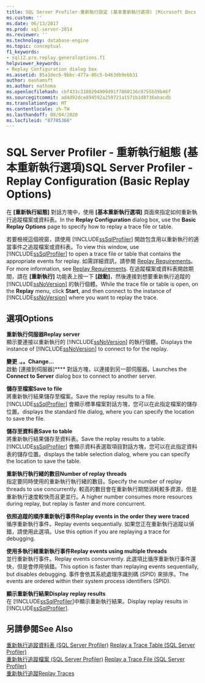 ```yaml
---
title: SQL Server Profiler-重新執行設定 (基本重新執行選項) |Microsoft Docs
ms.custom: ''
ms.date: 06/13/2017
ms.prod: sql-server-2014
ms.reviewer: ''
ms.technology: database-engine
ms.topic: conceptual
f1_keywords:
- sql12.pro.replay.generaloptions.f1
helpviewer_keywords:
- Replay Configuration dialog box
ms.assetid: 85a1dec6-9bbc-477a-86c5-b463db9ebb31
author: mashamsft
ms.author: mathoma
ms.openlocfilehash: cbf433c3108294909d91f7860136c0755b39b46f
ms.sourcegitcommit: ad4d92dce894592a259721a1571b1d8736abacdb
ms.translationtype: MT
ms.contentlocale: zh-TW
ms.lasthandoff: 08/04/2020
ms.locfileid: "87705366"
---
```

# <a name="sql-server-profiler---replay-configuration-basic-replay-options"></a><span data-ttu-id="debe9-102">SQL Server Profiler - 重新執行組態 (基本重新執行選項)</span><span class="sxs-lookup"><span data-stu-id="debe9-102">SQL Server Profiler - Replay Configuration (Basic Replay Options)</span></span>
  <span data-ttu-id="debe9-103">在 **[重新執行組態]** 對話方塊中，使用 **[基本重新執行選項]** 頁面來指定如何重新執行追蹤檔案或資料表。</span><span class="sxs-lookup"><span data-stu-id="debe9-103">In the **Replay Configuration** dialog box, use the **Basic Replay Options** page to specify how to replay a trace file or table.</span></span>  
  
 <span data-ttu-id="debe9-104">若要檢視這個視窗，請使用 [!INCLUDE[ssSqlProfiler](../includes/sssqlprofiler-md.md)] 開啟包含用以重新執行的適當事件之追蹤檔案或資料表。</span><span class="sxs-lookup"><span data-stu-id="debe9-104">To view this window, use [!INCLUDE[ssSqlProfiler](../includes/sssqlprofiler-md.md)] to open a trace file or table that contains the appropriate events for replay.</span></span> <span data-ttu-id="debe9-105">如需詳細資訊，請參閱 [Replay Requirements](../tools/sql-server-profiler/replay-requirements.md)。</span><span class="sxs-lookup"><span data-stu-id="debe9-105">For more information, see [Replay Requirements](../tools/sql-server-profiler/replay-requirements.md).</span></span> <span data-ttu-id="debe9-106">在追蹤檔案或資料表開啟期間，請在 **[重新執行]** 功能表上按一下 **[啟動]**，然後連接到想要重新執行追蹤的 [!INCLUDE[ssNoVersion](../includes/ssnoversion-md.md)] 的執行個體。</span><span class="sxs-lookup"><span data-stu-id="debe9-106">While the trace file or table is open, on the **Replay** menu, click **Start**, and then connect to the instance of [!INCLUDE[ssNoVersion](../includes/ssnoversion-md.md)] where you want to replay the trace.</span></span>  
  
## <a name="options"></a><span data-ttu-id="debe9-107">選項</span><span class="sxs-lookup"><span data-stu-id="debe9-107">Options</span></span>  
 <span data-ttu-id="debe9-108">**重新執行伺服器**</span><span class="sxs-lookup"><span data-stu-id="debe9-108">**Replay server**</span></span>  
 <span data-ttu-id="debe9-109">顯示要連接以重新執行的 [!INCLUDE[ssNoVersion](../includes/ssnoversion-md.md)] 的執行個體。</span><span class="sxs-lookup"><span data-stu-id="debe9-109">Displays the instance of [!INCLUDE[ssNoVersion](../includes/ssnoversion-md.md)] to connect to for the replay.</span></span>  
  
 <span data-ttu-id="debe9-110">**變更 .。。**</span><span class="sxs-lookup"><span data-stu-id="debe9-110">**Change...**</span></span>  
 <span data-ttu-id="debe9-111">啟動 [連接到伺服器]\*\*\*\* 對話方塊，以連接到另一部伺服器。</span><span class="sxs-lookup"><span data-stu-id="debe9-111">Launches the **Connect to Server** dialog box to connect to another server.</span></span>  
  
 <span data-ttu-id="debe9-112">**儲存至檔案**</span><span class="sxs-lookup"><span data-stu-id="debe9-112">**Save to file**</span></span>  
 <span data-ttu-id="debe9-113">將重新執行結果儲存至檔案。</span><span class="sxs-lookup"><span data-stu-id="debe9-113">Save the replay results to a file.</span></span> [!INCLUDE[ssSqlProfiler](../includes/sssqlprofiler-md.md)] <span data-ttu-id="debe9-114">會顯示標準檔案對話方塊，您可以在此指定檔案的儲存位置。</span><span class="sxs-lookup"><span data-stu-id="debe9-114">displays the standard file dialog, where you can specify the location to save the file.</span></span>  
  
 <span data-ttu-id="debe9-115">**儲存至資料表**</span><span class="sxs-lookup"><span data-stu-id="debe9-115">**Save to table**</span></span>  
 <span data-ttu-id="debe9-116">將重新執行結果儲存至資料表。</span><span class="sxs-lookup"><span data-stu-id="debe9-116">Save the replay results to a table.</span></span> [!INCLUDE[ssSqlProfiler](../includes/sssqlprofiler-md.md)] <span data-ttu-id="debe9-117">會顯示資料表選取項目對話方塊，您可以在此指定資料表的儲存位置。</span><span class="sxs-lookup"><span data-stu-id="debe9-117">displays the table selection dialog, where you can specify the location to save the table.</span></span>  
  
 <span data-ttu-id="debe9-118">**重新執行執行緒的數目**</span><span class="sxs-lookup"><span data-stu-id="debe9-118">**Number of replay threads**</span></span>  
 <span data-ttu-id="debe9-119">指定要同時使用的重新執行執行緒的數目。</span><span class="sxs-lookup"><span data-stu-id="debe9-119">Specify the number of replay threads to use concurrently.</span></span> <span data-ttu-id="debe9-120">較高的數目會在重新執行期間消耗較多資源，但是重新執行速度較快而且更並行。</span><span class="sxs-lookup"><span data-stu-id="debe9-120">A higher number consumes more resources during replay, but replay is faster and more concurrent.</span></span>  
  
 <span data-ttu-id="debe9-121">**依照追蹤的順序重新執行事件**</span><span class="sxs-lookup"><span data-stu-id="debe9-121">**Replay events in the order they were traced**</span></span>  
 <span data-ttu-id="debe9-122">循序重新執行事件。</span><span class="sxs-lookup"><span data-stu-id="debe9-122">Replay events sequentially.</span></span> <span data-ttu-id="debe9-123">如果您正在重新執行追蹤以偵錯，請使用此選項。</span><span class="sxs-lookup"><span data-stu-id="debe9-123">Use this option if you are replaying a trace for debugging.</span></span>  
  
 <span data-ttu-id="debe9-124">**使用多執行緒重新執行事件**</span><span class="sxs-lookup"><span data-stu-id="debe9-124">**Replay events using multiple threads**</span></span>  
 <span data-ttu-id="debe9-125">並行重新執行事件。</span><span class="sxs-lookup"><span data-stu-id="debe9-125">Replay events concurrently.</span></span> <span data-ttu-id="debe9-126">此選項比循序重新執行事件還快，但是會停用偵錯。</span><span class="sxs-lookup"><span data-stu-id="debe9-126">This option is faster than replaying events sequentially, but disables debugging.</span></span> <span data-ttu-id="debe9-127">事件會依其系統處理序識別碼 (SPID) 來排序。</span><span class="sxs-lookup"><span data-stu-id="debe9-127">The events are ordered within their system process identifiers (SPID).</span></span>  
  
 <span data-ttu-id="debe9-128">**顯示重新執行結果**</span><span class="sxs-lookup"><span data-stu-id="debe9-128">**Display replay results**</span></span>  
 <span data-ttu-id="debe9-129">在 [!INCLUDE[ssSqlProfiler](../includes/sssqlprofiler-md.md)]中顯示重新執行結果。</span><span class="sxs-lookup"><span data-stu-id="debe9-129">Display replay results in [!INCLUDE[ssSqlProfiler](../includes/sssqlprofiler-md.md)].</span></span>  
  
## <a name="see-also"></a><span data-ttu-id="debe9-130">另請參閱</span><span class="sxs-lookup"><span data-stu-id="debe9-130">See Also</span></span>  
 <span data-ttu-id="debe9-131">[重新執行追蹤資料表 &#40;SQL Server Profiler&#41;](../tools/sql-server-profiler/replay-a-trace-table-sql-server-profiler.md) </span><span class="sxs-lookup"><span data-stu-id="debe9-131">[Replay a Trace Table &#40;SQL Server Profiler&#41;](../tools/sql-server-profiler/replay-a-trace-table-sql-server-profiler.md) </span></span>  
 <span data-ttu-id="debe9-132">[重新執行追蹤檔案 &#40;SQL Server Profiler&#41;](../tools/sql-server-profiler/replay-a-trace-file-sql-server-profiler.md) </span><span class="sxs-lookup"><span data-stu-id="debe9-132">[Replay a Trace File &#40;SQL Server Profiler&#41;](../tools/sql-server-profiler/replay-a-trace-file-sql-server-profiler.md) </span></span>  
 [<span data-ttu-id="debe9-133">重新執行追蹤</span><span class="sxs-lookup"><span data-stu-id="debe9-133">Replay Traces</span></span>](../tools/sql-server-profiler/replay-traces.md)  
  
  

